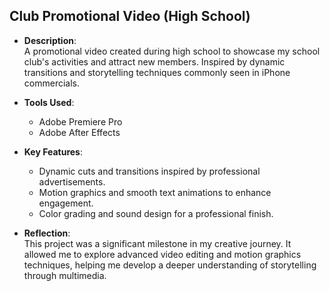## Club Promotional Video (High School)

- **Description**:  
  A promotional video created during high school to showcase my school club's activities and attract new members. Inspired by dynamic transitions and storytelling techniques commonly seen in iPhone commercials.

- **Tools Used**:  
  - Adobe Premiere Pro  
  - Adobe After Effects  

- **Key Features**:  
  - Dynamic cuts and transitions inspired by professional advertisements.  
  - Motion graphics and smooth text animations to enhance engagement.  
  - Color grading and sound design for a professional finish.

- **Reflection**:  
  This project was a significant milestone in my creative journey. It allowed me to explore advanced video editing and motion graphics techniques, helping me develop a deeper understanding of storytelling through multimedia.

